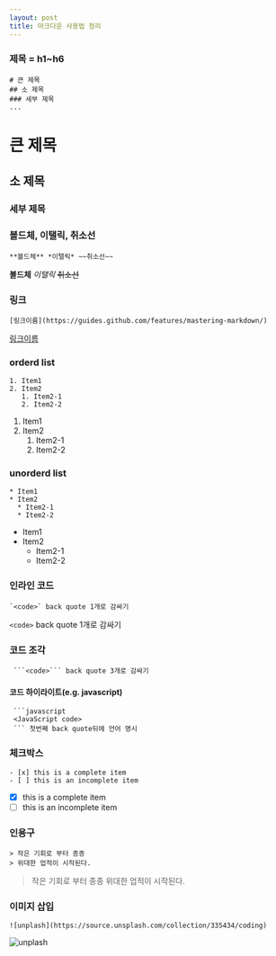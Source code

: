 ```yaml
---
layout: post
title: 마크다운 사용법 정리
---
```


### 제목 = h1~h6
```
# 큰 제목
## 소 제목
### 세부 제목
...
```
# 큰 제목
## 소 제목
### 세부 제목

### 볼드체, 이탤릭, 취소선
```
**볼드체** *이탤릭* ~~취소선~~
```
**볼드체** *이탤릭* ~~취소선~~

### 링크
```
[링크이름](https://guides.github.com/features/mastering-markdown/)
```
[링크이름](https://guides.github.com/features/mastering-markdown/)

### orderd list
```
1. Item1
2. Item2
   1. Item2-1
   2. Item2-2
```
1. Item1
2. Item2
   1. Item2-1
   2. Item2-2

### unorderd list
```
* Item1
* Item2
  * Item2-1
  * Item2-2
```
* Item1
* Item2
  * Item2-1
  * Item2-2

### 인라인 코드
```
`<code>` back quote 1개로 감싸기
```
`<code>` back quote 1개로 감싸기

### 코드 조각
```
 ```<code>``` back quote 3개로 감싸기
```
#### 코드 하이라이트(e.g. javascript)
```
 ```javascript
 <JavaScript code>
 ``` 첫번째 back quote뒤에 언어 명시
```

### 체크박스
```
- [x] this is a complete item
- [ ] this is an incomplete item
```
- [x] this is a complete item
- [ ] this is an incomplete item

### 인용구
```
> 작은 기회로 부터 종종
> 위대한 업적이 시작된다.
```
> 작은 기회로 부터 종종
> 위대한 업적이 시작된다.

### 이미지 삽입
```
![unplash](https://source.unsplash.com/collection/335434/coding)
```
![unplash](https://source.unsplash.com/collection/335434/coding)